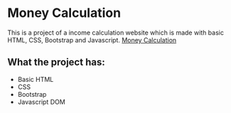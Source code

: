 # Money Calculation

This is a project of a income calculation website which is made with basic HTML, CSS, Bootstrap and Javascript.
 [Money Calculation](https://abdullahhosenakash.github.io/money-calculator/)


## What the project has:

* Basic HTML
* CSS
* Bootstrap
* Javascript DOM